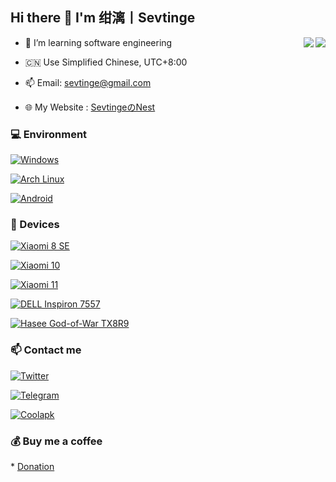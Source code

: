 <!-- 
**Sevtinge/Sevtinge** is a ✨ _special_ ✨ repository because its `README.md` (this file) appears on your GitHub profile. 
  
Here are some ideas to get you started: 
  
- 🔭 I’m currently working on ... 
- 🌱 I’m currently learning ... 
- 👯 I’m looking to collaborate on ... 
- 🤔 I’m looking for help with ... 
- 💬 Ask me about ... 
- 📫 How to reach me: ... 
- 😄 Pronouns: ... 
- ⚡ Fun fact: ... 
--> 

## Hi there 👋 I'm 绀漓丨Sevtinge

<img align="right" src="https://github-readme-stats.vercel.app/api?username=Sevtinge&include_all_commits=true&show_icons=true&theme=buefy&count_private=true&hide_border=true" />

<img align="right" src="https://github-readme-stats.vercel.app/api/top-langs/?username=Sevtinge&layout=compact" />

- 🌱 I’m learning software engineering

- 🇨🇳 Use Simplified Chinese, UTC+8:00

- 📫 Email: sevtinge@gmail.com

- 🌐 My Website : [SevtingeのNest](https://www.sevtinge.cc)



### 💻 Environment 

[![Windows](https://img.shields.io/badge/Windows-00BBFF?style=flat-square&logo=Windows&logoColor=FFFFFF&labelColor=00BBFF)](https://www.microsoft.com/windows10) 

[![Arch Linux](https://img.shields.io/badge/Arch%20Linux-008BFF?style=flat-square&logo=arch-linux&logoColor=FFFFFF&labelColor=008BFF)](https://archlinux.org) 

[![Android](https://img.shields.io/badge/Android-00C000?style=flat-square&logo=android&logoColor=FFFFFF&labelColor=00C000)](https://www.android.com/android-11/) 


  
### 📱 Devices 

[![Xiaomi 8 SE](https://img.shields.io/badge/Xiaomi%208%20SE-FF6900?style=flat-square&logo=xiaomi&logoColor=FFFFFF&labelColor=FF6900)](https://mobile.mi.com/sg/mi-8-se/)

[![Xiaomi 10](https://img.shields.io/badge/Xiaomi%2010-FF6900?style=flat-square&logo=xiaomi&logoColor=FFFFFF&labelColor=FF6900)](https://mobile.mi.com/sg/mi-10/)

[![Xiaomi 11](https://img.shields.io/badge/Xiaomi%2011-FF6900?style=flat-square&logo=xiaomi&logoColor=FFFFFF&labelColor=FF6900)](https://mobile.mi.com/sg/mi-11/)

[![DELL Inspiron 7557](https://img.shields.io/badge/Dell%20Inspiron%207557-0076CE?style=flat-square&logo=dell&logoColor=FFFFFF&labelColor=0076CE)](https://dell.com/inspiron/)

[![Hasee God-of-War TX8R9](https://img.shields.io/badge/Hasee%20God%20of%20War%20TX8R9-FBDD00?style=flat-square&logo=hasee&logoColor=FFFFFF&labelColor=FBDD00)](https://www.hasee.com/)


  
### 📫 Contact me 

 [![Twitter](https://img.shields.io/twitter/follow/sevtinge?style=flat-square&color=1da1f2&label=%40sevtinge&logo=twitter&logoColor=FFFFFF&labelColor=1DA1F2)](https://twitter.com/sevtinge)
 
 [![Telegram](https://img.shields.io/badge/%40sevtinge-0088CC?style=flat-square&logo=telegram&logoColor=FFFFFF&labelColor=0088CC)](https://t.me/sevt1nge) 


[![Coolapk](https://img.shields.io/badge/%40绀漓丨Sevtinge-11B667?style=flat-square&logo=coolapk&logoColor=FFFFFF&labelColor=11B667)](http://www.coolapk.com/u/10871889) 
 


  
### 💰 Buy me a coffee 

* [Donation](https://www.sevtinge.cc/t/donation.html) 
 